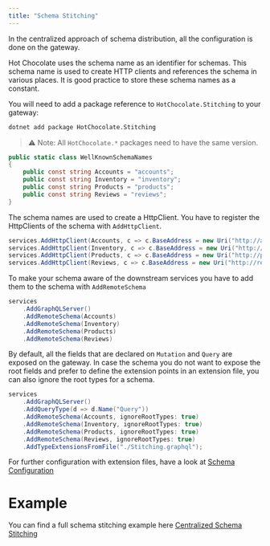 ```yaml
---
title: "Schema Stitching"
---
```


In the centralized approach of schema distribution, all the configuration is done on the gateway.

Hot Chocolate uses the schema name as an identifier for schemas. This schema name is used to create HTTP clients and references the schema in various places. It is good practice to store these schema names as a constant.

You will need to add a package reference to `HotChocolate.Stitching` to your gateway:

```bash
dotnet add package HotChocolate.Stitching
```

> ⚠️ Note: All `HotChocolate.*` packages need to have the same version.

```csharp
public static class WellKnownSchemaNames
{
    public const string Accounts = "accounts";
    public const string Inventory = "inventory";
    public const string Products = "products";
    public const string Reviews = "reviews";
}
```

The schema names are used to create a HttpClient. You have to register the HttpClients of the schema with `AddHttpClient`.

```csharp
services.AddHttpClient(Accounts, c => c.BaseAddress = new Uri("http://accounts.service.local/graphql"));
services.AddHttpClient(Inventory, c => c.BaseAddress = new Uri("http://inventory.service.local/graphql"));
services.AddHttpClient(Products, c => c.BaseAddress = new Uri("http://products.service.local/graphql"));
services.AddHttpClient(Reviews, c => c.BaseAddress = new Uri("http://reviews.service.local/graphql"));
```

To make your schema aware of the downstream services you have to add them to the schema with `AddRemoteSchema`

```csharp
services
    .AddGraphQLServer()
    .AddRemoteSchema(Accounts)
    .AddRemoteSchema(Inventory)
    .AddRemoteSchema(Products)
    .AddRemoteSchema(Reviews)
```

By default, all the fields that are declared on `Mutation` and `Query` are exposed on the gateway.
In case the schema you do not want to expose the root fields and prefer to define the extension points in an extension file, you can also ignore the root types for a schema.

```csharp
services
    .AddGraphQLServer()
    .AddQueryType(d => d.Name("Query"))
    .AddRemoteSchema(Accounts, ignoreRootTypes: true)
    .AddRemoteSchema(Inventory, ignoreRootTypes: true)
    .AddRemoteSchema(Products, ignoreRootTypes: true)
    .AddRemoteSchema(Reviews, ignoreRootTypes: true)
    .AddTypeExtensionsFromFile("./Stitching.graphql");
```

For further configuration with extension files, have a look at [Schema Configuration](/docs/hotchocolate/v13/distributed-schema/schema-configuration)

# Example

You can find a full schema stitching example here [Centralized Schema Stitching](https://github.com/ChilliCream/hotchocolate-examples/tree/master/misc/Stitching/centralized)
